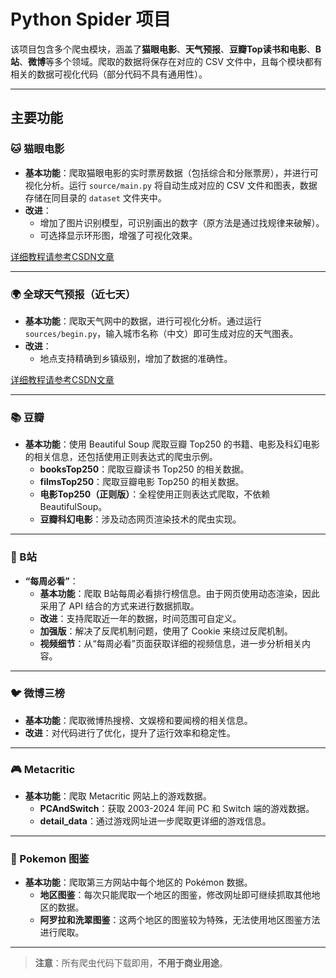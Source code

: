 # Python Spider 项目

该项目包含多个爬虫模块，涵盖了**猫眼电影**、**天气预报**、**豆瓣Top读书和电影**、**B站**、**微博**等多个领域。爬取的数据将保存在对应的 CSV 文件中，且每个模块都有相关的数据可视化代码（部分代码不具有通用性）。  

---

## 主要功能

### 🐱 猫眼电影
- **基本功能**：爬取猫眼电影的实时票房数据（包括综合和分账票房），并进行可视化分析。运行 `source/main.py` 将自动生成对应的 CSV 文件和图表，数据存储在同目录的 `dataset` 文件夹中。
- **改进**：
  - 增加了图片识别模型，可识别画出的数字（原方法是通过找规律来破解）。
  - 可选择显示环形图，增强了可视化效果。
  
[详细教程请参考CSDN文章](https://blog.csdn.net/m0_74048576/article/details/136279937)

---

### 🌍 全球天气预报（近七天）
- **基本功能**：爬取天气网中的数据，进行可视化分析。通过运行 `sources/begin.py`，输入城市名称（中文）即可生成对应的天气图表。
- **改进**：
  - 地点支持精确到乡镇级别，增加了数据的准确性。

[详细教程请参考CSDN文章](https://blog.csdn.net/m0_74048576/article/details/136590761)

---

### 📚 豆瓣
- **基本功能**：使用 Beautiful Soup 爬取豆瓣 Top250 的书籍、电影及科幻电影的相关信息，还包括使用正则表达式的爬虫示例。
  - **booksTop250**：爬取豆瓣读书 Top250 的相关数据。
  - **filmsTop250**：爬取豆瓣电影 Top250 的相关数据。
  - **电影Top250（正则版）**：全程使用正则表达式爬取，不依赖 BeautifulSoup。
  - **豆瓣科幻电影**：涉及动态网页渲染技术的爬虫实现。

---

### 🎥 B站
- **“每周必看”**：
  - **基本功能**：爬取 B站每周必看排行榜信息。由于网页使用动态渲染，因此采用了 API 结合的方式来进行数据抓取。
  - **改进**：支持爬取近一年的数据，时间范围可自定义。
  - **加强版**：解决了反爬机制问题，使用了 Cookie 来绕过反爬机制。
  - **视频细节**：从“每周必看”页面获取详细的视频信息，进一步分析相关内容。

---

### 🐦 微博三榜
- **基本功能**：爬取微博热搜榜、文娱榜和要闻榜的相关信息。
- **改进**：对代码进行了优化，提升了运行效率和稳定性。

---

### 🎮 Metacritic
- **基本功能**：爬取 Metacritic 网站上的游戏数据。
  - **PCAndSwitch**：获取 2003-2024 年间 PC 和 Switch 端的游戏数据。
  - **detail_data**：通过游戏网址进一步爬取更详细的游戏信息。

---

### 🧸 Pokemon 图鉴
- **基本功能**：爬取第三方网站中每个地区的 Pokémon 数据。
  - **地区图鉴**：每次只能爬取一个地区的图鉴，修改网址即可继续抓取其他地区的数据。
  - **阿罗拉和洗翠图鉴**：这两个地区的图鉴较为特殊，无法使用地区图鉴方法进行爬取。

---

> **注意**：所有爬虫代码下载即用，**不用于商业用途**。


